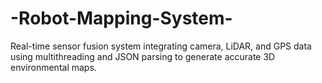 # -Robot-Mapping-System-
Real-time sensor fusion system integrating camera, LiDAR, and GPS data using multithreading and JSON parsing to generate accurate 3D environmental maps.
